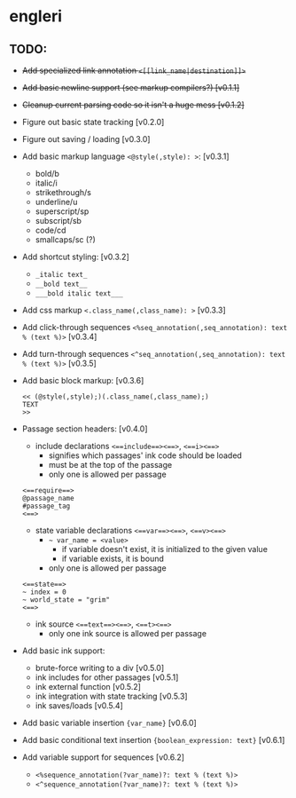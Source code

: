 # engleri

## TODO:
- ~~Add specialized link annotation `<[[link_name|destination]]>`~~
- ~~Add basic newline support (see markup compilers?) [v0.1.1]~~
- ~~Cleanup current parsing code so it isn't a huge mess [v0.1.2]~~

- Figure out basic state tracking [v0.2.0]
- Figure out saving / loading [v0.3.0]

- Add basic markup language `<@style(,style): >`: [v0.3.1]
    - bold/b
    - italic/i
    - strikethrough/s
    - underline/u
    - superscript/sp
    - subscript/sb
    - code/cd
    - smallcaps/sc (?)
- Add shortcut styling: [v0.3.2]
    - `_italic text_`
    - `__bold text__`
    - `___bold italic text___`
- Add css markup `<.class_name(,class_name): >` [v0.3.3]
- Add click-through sequences `<%seq_annotation(,seq_annotation): text % (text %)>` [v0.3.4]
- Add turn-through sequences `<^seq_annotation(,seq_annotation): text % (text %)>` [v0.3.5]
- Add basic block markup: [v0.3.6]
    ```
    << (@style(,style);)(.class_name(,class_name);)
    TEXT 
    >>
    ```

- Passage section headers: [v0.4.0]
    - include declarations `<==include==><==>`, `<==i><==>`
        - signifies which passages' ink code should be loaded
        - must be at the top of the passage
        - only one is allowed per passage
    ```
    <==require==>
    @passage_name
    #passage_tag
    <==>
    ```
    - state variable declarations `<==var==><==>`, `<==v><==>`
        - `~ var_name = <value>`
            - if variable doesn't exist, it is initialized to the given value
            - if variable exists, it is bound
        - only one is allowed per passage
    ```
    <==state==>
    ~ index = 0
    ~ world_state = "grim"
    <==>
    ```
    - ink source `<==text==><==>`, `<==t><==>`
        - only one ink source is allowed per passage

- Add basic ink support: 
    - brute-force writing to a div [v0.5.0]
    - ink includes for other passages [v0.5.1]
    - ink external function [v0.5.2]
    - ink integration with state tracking [v0.5.3]
    - ink saves/loads [v0.5.4]

- Add basic variable insertion `{var_name}` [v0.6.0]
- Add basic conditional text insertion `{boolean_expression: text}` [v0.6.1]
- Add variable support for sequences [v0.6.2]
    - `<%sequence_annotation(?var_name)?: text % (text %)>`
    - `<^sequence_annotation(?var_name)?: text % (text %)>`


